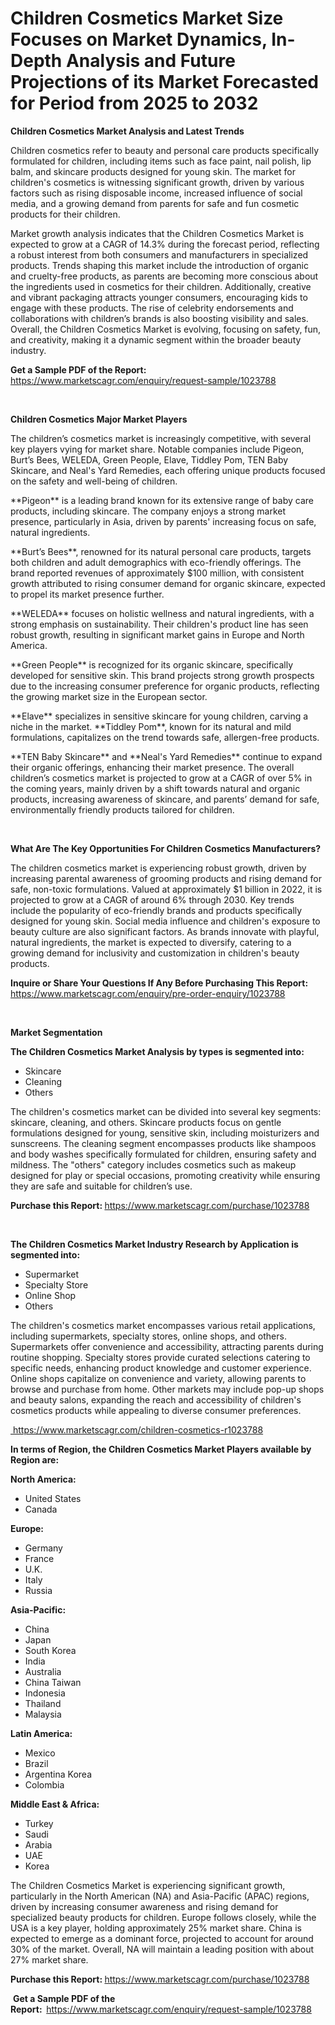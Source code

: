 <p><h1>Children Cosmetics Market Size Focuses on Market Dynamics, In-Depth Analysis and Future Projections of its Market Forecasted for Period from 2025 to 2032</h1></p><p><strong>Children Cosmetics Market Analysis and Latest Trends</strong></p>
<p><p>Children cosmetics refer to beauty and personal care products specifically formulated for children, including items such as face paint, nail polish, lip balm, and skincare products designed for young skin. The market for children's cosmetics is witnessing significant growth, driven by various factors such as rising disposable income, increased influence of social media, and a growing demand from parents for safe and fun cosmetic products for their children.</p><p>Market growth analysis indicates that the Children Cosmetics Market is expected to grow at a CAGR of 14.3% during the forecast period, reflecting a robust interest from both consumers and manufacturers in specialized products. Trends shaping this market include the introduction of organic and cruelty-free products, as parents are becoming more conscious about the ingredients used in cosmetics for their children. Additionally, creative and vibrant packaging attracts younger consumers, encouraging kids to engage with these products. The rise of celebrity endorsements and collaborations with children’s brands is also boosting visibility and sales. Overall, the Children Cosmetics Market is evolving, focusing on safety, fun, and creativity, making it a dynamic segment within the broader beauty industry.</p></p>
<p><strong>Get a Sample PDF of the Report:&nbsp;</strong> <a href="https://www.marketscagr.com/enquiry/request-sample/1023788?utm_campaign=1097&utm_medium=2&utm_source=Github&utm_content=ia&utm_term=18042025&utm_id=children-cosmetics">https://www.marketscagr.com/enquiry/request-sample/1023788</a></p>
<p>&nbsp;</p>
<p><strong>Children Cosmetics Major Market Players</strong></p>
<p><p>The children’s cosmetics market is increasingly competitive, with several key players vying for market share. Notable companies include Pigeon, Burt’s Bees, WELEDA, Green People, Elave, Tiddley Pom, TEN Baby Skincare, and Neal's Yard Remedies, each offering unique products focused on the safety and well-being of children.</p><p>**Pigeon** is a leading brand known for its extensive range of baby care products, including skincare. The company enjoys a strong market presence, particularly in Asia, driven by parents' increasing focus on safe, natural ingredients. </p><p>**Burt’s Bees**, renowned for its natural personal care products, targets both children and adult demographics with eco-friendly offerings. The brand reported revenues of approximately $100 million, with consistent growth attributed to rising consumer demand for organic skincare, expected to propel its market presence further.</p><p>**WELEDA** focuses on holistic wellness and natural ingredients, with a strong emphasis on sustainability. Their children's product line has seen robust growth, resulting in significant market gains in Europe and North America. </p><p>**Green People** is recognized for its organic skincare, specifically developed for sensitive skin. This brand projects strong growth prospects due to the increasing consumer preference for organic products, reflecting the growing market size in the European sector.</p><p>**Elave** specializes in sensitive skincare for young children, carving a niche in the market. **Tiddley Pom**, known for its natural and mild formulations, capitalizes on the trend towards safe, allergen-free products.</p><p>**TEN Baby Skincare** and **Neal's Yard Remedies** continue to expand their organic offerings, enhancing their market presence. The overall children’s cosmetics market is projected to grow at a CAGR of over 5% in the coming years, mainly driven by a shift towards natural and organic products, increasing awareness of skincare, and parents’ demand for safe, environmentally friendly products tailored for children.</p></p>
<p>&nbsp;</p>
<p><strong>What Are The Key Opportunities For Children Cosmetics Manufacturers?</strong></p>
<p><p>The children cosmetics market is experiencing robust growth, driven by increasing parental awareness of grooming products and rising demand for safe, non-toxic formulations. Valued at approximately $1 billion in 2022, it is projected to grow at a CAGR of around 6% through 2030. Key trends include the popularity of eco-friendly brands and products specifically designed for young skin. Social media influence and children's exposure to beauty culture are also significant factors. As brands innovate with playful, natural ingredients, the market is expected to diversify, catering to a growing demand for inclusivity and customization in children's beauty products.</p></p>
<p><strong>Inquire or Share Your Questions If Any Before Purchasing This Report:</strong> <a href="https://www.marketscagr.com/enquiry/pre-order-enquiry/1023788?utm_campaign=1097&utm_medium=2&utm_source=Github&utm_content=ia&utm_term=18042025&utm_id=children-cosmetics">https://www.marketscagr.com/enquiry/pre-order-enquiry/1023788</a></p>
<p>&nbsp;</p>
<p><strong>Market Segmentation</strong></p>
<p><strong>The Children Cosmetics Market Analysis by types is segmented into:</strong></p>
<p><ul><li>Skincare</li><li>Cleaning</li><li>Others</li></ul></p>
<p><p>The children's cosmetics market can be divided into several key segments: skincare, cleaning, and others. Skincare products focus on gentle formulations designed for young, sensitive skin, including moisturizers and sunscreens. The cleaning segment encompasses products like shampoos and body washes specifically formulated for children, ensuring safety and mildness. The "others" category includes cosmetics such as makeup designed for play or special occasions, promoting creativity while ensuring they are safe and suitable for children’s use.</p></p>
<p><strong>Purchase this Report:&nbsp;</strong><a href="https://www.marketscagr.com/purchase/1023788?utm_campaign=1097&utm_medium=2&utm_source=Github&utm_content=ia&utm_term=18042025&utm_id=children-cosmetics">https://www.marketscagr.com/purchase/1023788</a></p>
<p>&nbsp;</p>
<p><strong>The Children Cosmetics Market Industry Research by Application is segmented into:</strong></p>
<p><ul><li>Supermarket</li><li>Specialty Store</li><li>Online Shop</li><li>Others</li></ul></p>
<p><p>The children's cosmetics market encompasses various retail applications, including supermarkets, specialty stores, online shops, and others. Supermarkets offer convenience and accessibility, attracting parents during routine shopping. Specialty stores provide curated selections catering to specific needs, enhancing product knowledge and customer experience. Online shops capitalize on convenience and variety, allowing parents to browse and purchase from home. Other markets may include pop-up shops and beauty salons, expanding the reach and accessibility of children's cosmetics products while appealing to diverse consumer preferences.</p></p>
<p><a href="https://www.marketscagr.com/children-cosmetics-r1023788?utm_campaign=1097&utm_medium=2&utm_source=Github&utm_content=ia&utm_term=18042025&utm_id=children-cosmetics">&nbsp;https://www.marketscagr.com/children-cosmetics-r1023788</a></p>
<p><strong>In terms of Region, the Children Cosmetics Market Players available by Region are:</strong></p>
<p>
    <p> <strong> North America: </strong>
        <ul>
            <li>United States</li>
            <li>Canada</li>
        </ul>
        </p> 
    <p> <strong> Europe: </strong>
        <ul>
            <li>Germany</li>
            <li>France</li>
            <li>U.K.</li>
            <li>Italy</li>
            <li>Russia</li>
        </ul>
        </p> 
    <p> <strong> Asia-Pacific: </strong>
        <ul>
            <li>China</li>
            <li>Japan</li>
            <li>South Korea</li>
            <li>India</li>
            <li>Australia</li>
            <li>China Taiwan</li>
            <li>Indonesia</li>
            <li>Thailand</li>
            <li>Malaysia</li>
        </ul>
        </p> 
    <p> <strong> Latin America: </strong>
        <ul>
            <li>Mexico</li>
            <li>Brazil</li>
            <li>Argentina Korea</li>
            <li>Colombia</li>
        </ul>
        </p> 
    <p> <strong> Middle East & Africa: </strong>
        <ul>
            <li>Turkey</li>
            <li>Saudi</li>
            <li>Arabia</li>
            <li>UAE</li>
            <li>Korea</li>
        </ul>
    </p>
    </p>
<p><p>The Children Cosmetics Market is experiencing significant growth, particularly in the North American (NA) and Asia-Pacific (APAC) regions, driven by increasing consumer awareness and rising demand for specialized beauty products for children. Europe follows closely, while the USA is a key player, holding approximately 25% market share. China is expected to emerge as a dominant force, projected to account for around 30% of the market. Overall, NA will maintain a leading position with about 27% market share.</p></p>
<p><strong>Purchase this Report: </strong><a href="https://www.marketscagr.com/purchase/1023788?utm_campaign=1097&utm_medium=2&utm_source=Github&utm_content=ia&utm_term=18042025&utm_id=children-cosmetics">https://www.marketscagr.com/purchase/1023788</a></p>
<p>&nbsp;<strong>Get a Sample PDF of the Report:&nbsp;&nbsp;</strong><a href="https://www.marketscagr.com/enquiry/request-sample/1023788?utm_campaign=1097&utm_medium=2&utm_source=Github&utm_content=ia&utm_term=18042025&utm_id=children-cosmetics">https://www.marketscagr.com/enquiry/request-sample/1023788</a></p>
<p><strong></strong></p>
<p><p></p><p></p><p></p></p>